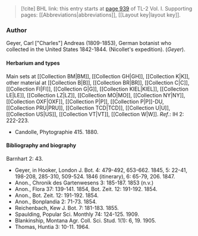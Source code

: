 > [!cite] BHL link: this entry starts at [page 939](https://www.biodiversitylibrary.org/item/103414#page/987/mode/1up) of TL-2 Vol. I.
> Supporting pages: [[Abbreviations|abbreviations]], [[Layout key|layout key]].

### Author

Geyer, Carl \["Charles"\] Andreas (1809-1853), German botanist who collected in the United States 1842-1844. (Nicollet's expedition). (*Geyer*).

#### Herbarium and types

Main sets at [[Collection BM|BM]], [[Collection GH|GH]], [[Collection K|K]], other material at [[Collection B|B]], [[Collection BR|BR]], [[Collection C|C]], [[Collection FI|FI]], [[Collection G|G]], [[Collection KIEL|KIEL]], [[Collection LE|LE]], [[Collection LZ|LZ]], [[Collection MO|MO]], [[Collection NY|NY]], [[Collection OXF|OXF]], [[Collection P|P]], [[Collection P|P]]-DU, [[Collection PRU|PRU]], [[Collection TCD|TCD]], [[Collection U|U]], [[Collection US|US]], [[Collection VT|VT]], [[Collection W|W]].
*Ref*.: IH 2: 222-223.
- Candolle, Phytographie 415. 1880.

#### Bibliography and biography

Barnhart 2: 43.
- Geyer, in Hooker, London J. Bot. 4: 479-492, 653-662. 1845, 5: 22-41, 198-208, 285-310, 509-524. 1846 (itinerary), 6: 65-79, 206. 1847.
- Anon., Chronik des Gartenwesens 3: 185-187. 1853 (n.v.)
- Anon., Flora 37: 139-141. 1854, Bot. Zeit. 12: 191-192. 1854.
- Anon., Bot. Zeit. 12: 191-192. 1854.
- Anon., Bonplandia 2: 71-73. 1854.
- Reichenbach, Kew J. Bot. 7: 181-183. 1855.
- Spaulding, Popular Sci. Monthly 74: 124-125. 1909.
- Blankinship, Montana Agr. Coll. Sci. Stud. 1(1): 6, 19. 1905.
- Thomas, Huntia 3: 10-11. 1964.


